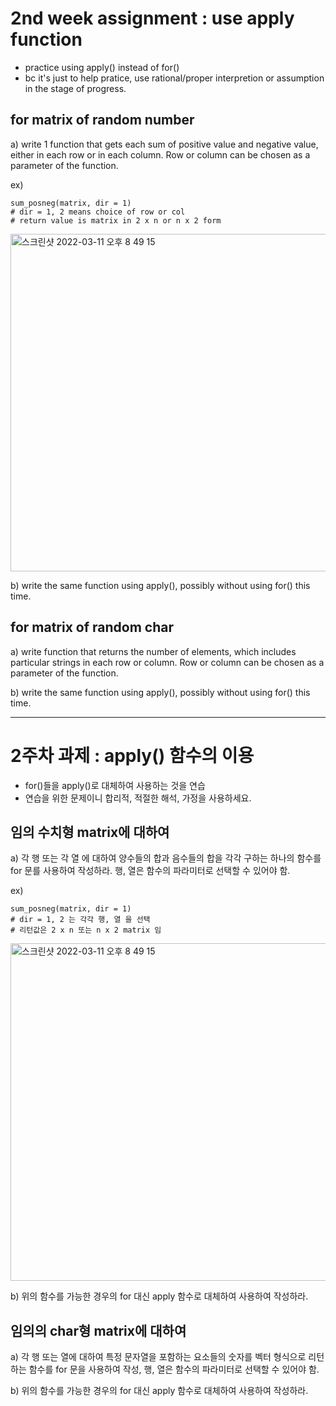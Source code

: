 # 2nd week assignment : use apply function

* practice using apply() instead of for()
* bc it's just to help pratice, use rational/proper interpretion or assumption in the stage of progress.

## for matrix of random number
a) write 1 function that gets each sum of positive value and negative value, either in each row or in each column. Row or column can be chosen as a parameter of the function.

ex)
	
	sum_posneg(matrix, dir = 1)
	# dir = 1, 2 means choice of row or col
	# return value is matrix in 2 x n or n x 2 form
<img width="540" alt="스크린샷 2022-03-11 오후 8 49 15" src="https://user-images.githubusercontent.com/65381957/157861841-d0d9815b-7fa8-4106-8f49-7f3eebca83d0.png">


b) write the same function using apply(), possibly without using for() this time.

## for matrix of random char 

a) write function that returns the number of elements, which includes particular strings in each row or column. Row or column can be chosen as a parameter of the function.

b) write the same function using apply(), possibly without using for() this time.

_____

# 2주차 과제 : apply() 함수의 이용

* for()들을 apply()로 대체하여 사용하는 것을 연습
* 연습을 위한 문제이니 합리적, 적절한 해석, 가정을 사용하세요. 

## 임의 수치형 matrix에 대하여
a) 각 행 또는 각 열 에 대하여 양수들의 합과 음수들의 합을 각각 구하는 하나의 함수를 for 문를 사용하여 작성하라. 행, 열은 함수의 파라미터로 선택할 수 있어야 함.

ex)
	
	sum_posneg(matrix, dir = 1)
	# dir = 1, 2 는 각각 행, 열 을 선택
	# 리턴값은 2 x n 또는 n x 2 matrix 임
<img width="540" alt="스크린샷 2022-03-11 오후 8 49 15" src="https://user-images.githubusercontent.com/65381957/157861841-d0d9815b-7fa8-4106-8f49-7f3eebca83d0.png">


b) 위의 함수를 가능한 경우의 for 대신 apply 함수로 대체하여 사용하여 작성하라. 

## 임의의 char형 matrix에 대하여

a) 각 행 또는 열에 대하여 특정 문자열을 포함하는 요소들의 숫자를 벡터 형식으로 리턴 하는 함수를 for 문을 사용하여 작성, 행, 열은 함수의 파라미터로 선택할 수 있어야 함.

b) 위의 함수를 가능한 경우의 for 대신 apply 함수로 대체하여 사용하여 작성하라. 


